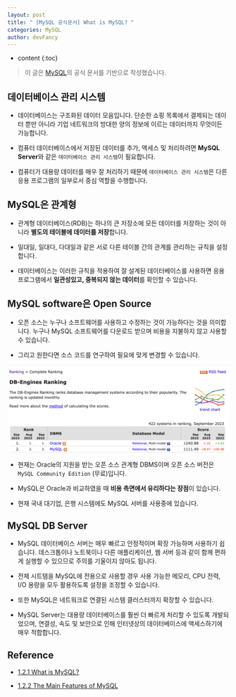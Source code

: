 ```yaml
---
layout: post
title: " [MySQL 공식문서] What is MySQL? "
categories: MySQL
author: devFancy
---
```

* content
{:toc}

> 이 글은 [MySQL](https://dev.mysql.com/doc/refman/8.0/en/what-is-mysql.html)의 공식 문서를 기반으로 작성했습니다.

## 데이터베이스 관리 시스템

* 데이터베이스는 구조화된 데이터 모음입니다. 단순한 쇼핑 목록에서 결제되는 데이터 뿐만 아니라 기업 네트워크의 방대한 양의 정보에 이르는 데이터까지 무엇이든 가능합니다.

* 컴퓨터 데이터베이스에서 저장된 데이터를 추가, 액세스 및 처리하려면 **MySQL Server**와 같은 `데이터베이스 관리 시스템`이 필요합니다.

* 컴퓨터가 대용량 데이터를 매우 잘 처리하기 때문에 `데이터베이스 관리 시스템`은 다른 응용 프로그램의 일부로서 중심 역할을 수행합니다.

## MySQL은 관계형

* 관계형 데이터베이스(RDB)는 하나의 큰 저장소에 모든 데이터를 저장하는 것이 아니라 **별도의 테이블에 데이터를 저장**합니다.

* 일대일, 일대다, 다대일과 같은 서로 다른 테이블 간의 관계를 관리하는 규칙을 설정합니다.

* 데이터베이스는 이러한 규칙을 적용하여 잘 설계된 데이터베이스를 사용하면 응용 프로그램에서 **일관성있고, 중복되지 않는 데이터**를 확인할 수 있습니다.

## MySQL software은 Open Source

* 오픈 소스는 누구나 소프트웨어를 사용하고 수정하는 것이 가능하다는 것을 의미합니다. 누구나 MySQL 소프트웨어를 다운로드 받으며 비용을 지불하지 않고 사용할 수 있습니다.

* 그리고 원한다면 소스 코드를 연구하여 필요에 맞게 변경할 수 있습니다.

![](/assets/img/mysql/mysql-concept-1.png)

* 현재는 Oracle의 지원을 받는 오픈 소스 관계형 DBMS이며 오픈 소스 버전은 `MySQL Community Edition` (무료)입니다.

* MySQL은 Oracle과 비교하였을 때 **비용 측면에서 유리하다는 장점**이 있습니다.

* 현재 국내 대기업, 은행 시스템에도 MySQL 서버를 사용중에 있습니다.

## MySQL DB Server

* MySQL 데이터베이스 서버는 매우 빠르고 안정적이며 확장 가능하며 사용하기 쉽습니다. 데스크톱이나 노트북이나 다른 애플리케이션, 웹 서버 등과 같이 함께 편하게 실행할 수 있으므로 주의를 기울이지 않아도 됩니다.

* 전체 시트템을 MySQL에 전용으로 사용할 경우 사용 가능한 메모리, CPU 전력, I/O 용량을 모두 활용하도록 설정을 조정할 수 있습니다.

* 또한 MySQL은 네트워크로 연결된 시스템 클러스터까지 확장할 수 있습니다.

* MySQL Server는 대용량 데이터베이스를 훨씬 더 빠르게 처리할 수 있도록 개발되었으며, 연결성, 속도 및 보안으로 인해 인터넷상의 데이터베이스에 액세스하기에 매우 적합합니다.




## Reference

* [1.2.1 What is MySQL?](https://dev.mysql.com/doc/refman/8.0/en/what-is-mysql.html)

* [1.2.2 The Main Features of MySQL](https://dev.mysql.com/doc/refman/8.0/en/features.html)